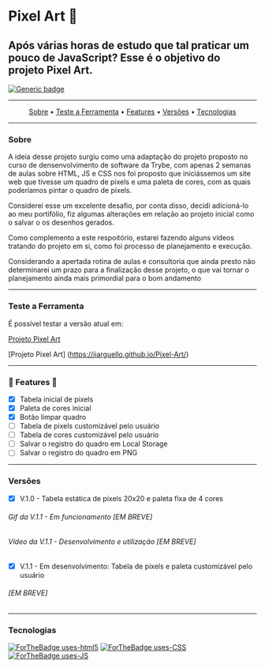 # Pixel Art 🚧

## Após várias horas de estudo que tal praticar um pouco de JavaScript? Esse é o objetivo do projeto Pixel Art.

[![Generic badge](https://img.shields.io/badge/STATUS-WORKING-<COLOR>.svg)](https://shields.io/)

***

<p align="center">
 <a href="#Sobre">Sobre</a> •
 <a href="#Teste a Ferramenta">Teste a Ferramenta</a> •
 <a href="#Features">Features</a> •
 <a href="#Versões">Versões</a> •
 <a href="#Tecnologias">Tecnologias</a>
</p>

***

### Sobre

<p>A ideia desse projeto surgiu como uma adaptação do projeto proposto no curso de densenvolvimento de software da Trybe, com apenas 2 semanas de aulas sobre HTML, JS e CSS nos foi proposto que iniciássemos um site web que tivesse um quadro de pixels e uma paleta de cores, com as quais poderíamos pintar o quadro de pixels.</p>

<p>Considerei esse um excelente desafio, por conta disso, decidi adicioná-lo ao meu portifólio, fiz algumas alterações em relação ao projeto inicial como o salvar o os desenhos gerados.</p>

<p>Como complemento a este respoitório, estarei fazendo alguns vídeos tratando do projeto em si, como foi processo de planejamento e execução.</p>

<p> Considerando a apertada rotina de aulas e consultoria que ainda presto não determinarei um prazo para a finalização desse projeto, o que vai tornar o planejamento ainda mais primordial para o bom andamento</p>

***

### Teste a Ferramenta

<p>É possível testar a versão atual em:</p> 

<a href="https://jiarguello.github.io/Pixel-Art/">Projeto Pixel Art</a>

[Projeto Pixel Art] (https://jiarguello.github.io/Pixel-Art/)

***


### 🚧 Features 🚧

- [X] Tabela inicial de pixels
- [X] Paleta de cores inicial
- [X] Botão limpar quadro
- [ ] Tabela de pixels customizável pelo usuário
- [ ] Tabela de cores customizável pelo usuário
- [ ] Salvar o registro do quadro em Local Storage
- [ ] Salvar o registro do quadro em PNG

***

### Versões

- [X] V.1.0 - Tabela estática de pixels 20x20 e paleta fixa de 4 cores

###### Gif da V.1.1 - Em funcionamento [EM BREVE]

###### Vídeo da V.1.1 - Desenvolvimento e utilização [EM BREVE]

- [X] V.1.1 - Em desenvolvimento: Tabela de píxels e paleta customizável pelo usuário 

###### [EM BREVE]

***

### Tecnologias

[![ForTheBadge uses-html5](http://ForTheBadge.com/images/badges/uses-html.svg)](http://ForTheBadge.com)
[![ForTheBadge uses-CSS](http://ForTheBadge.com/images/badges/uses-css.svg)](http://ForTheBadge.com)
[![ForTheBadge uses-JS](http://ForTheBadge.com/images/badges/uses-js.svg)](http://ForTheBadge.com)

